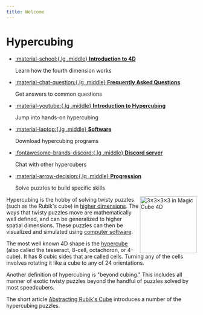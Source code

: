```yaml
---
title: Welcome
---
```


<meta property="og:type" content="website">
<meta property="og:title" content="Hypercubing Wiki" />
<meta property="og:description" content="Learn everything about higher dimensional twisty puzzle solving, including history, records, puzzles, tutorials, resources, and more." />
<meta property="og:url" content="https://hypercubing.xyz/" />
<meta property="og:image" content="https://assets.hypercubing.xyz/img/virt/mc4d_3x3x3x3.png" />

# Hypercubing

<div class="grid cards" markdown>

-   [:material-school:{.lg .middle} **Introduction to 4D**](https://ciechanow.ski/tesseract/)

    Learn how the fourth dimension works

-   [:material-chat-question:{.lg .middle} **Frequently Asked Questions**](faq.md)

    Get answers to common questions

-   [:material-youtube:{.lg .middle} **Introduction to Hypercubing**](https://www.youtube.com/watch?v=drrTFs11sYQ&list=PLBQ7ltR88PRv9Rmrv7iRhupGaazEPWZi5&index=1)

    Jump into hands-on hypercubing

-   [:material-laptop:{.lg .middle} **Software**](software/index.md)

    Download hypercubing programs

-   [:fontawesome-brands-discord:{.lg .middle} **Discord server**](https://discord.gg/xxFvfyx89p)

    Chat with other hypercubers

-   [:material-arrow-decision:{.lg .middle} **Progression**](progression.md)

    Solve puzzles to build specific skills

</div>

<a href="/puzzles/3x3x3x3"><img src="https://assets.hypercubing.xyz/img/virt/mc4d_3x3x3x3.png" alt="3&times;3&times;3&times;3 in Magic Cube 4D" width="150" align="right"></a>

Hypercubing is the hobby of solving twisty puzzles (such as the Rubik's cube) in [higher dimensions](https://en.wikipedia.org/wiki/N-dimensional_sequential_move_puzzle). The ways that twisty puzzles move are mathematically well defined, and can be generalized to higher spatial dimensions. These puzzles can then be visualized and simulated using [computer software](/software/index.md).

The most well known 4D shape is the [hypercube](https://en.wikipedia.org/wiki/Tesseract) (also called the tesseract, 8-cell, octachoron, or 4-cube). It has 8 cubic sides that are called cells. Turning any of the cells involves rotating it like a cube to any of 24 orientations.

Another definition of hypercubing is "beyond cubing." This includes all manner of exotic twisty puzzles beyond the handful of puzzles solved by most speedcubers.

The short article [Abstracting Rubik's Cube](http://roice3.org/papers/abstracting_rubiks_cube.pdf) introduces a number of the hypercubing puzzles.
